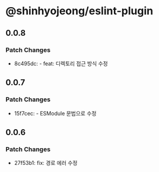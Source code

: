 # @shinhyojeong/eslint-plugin

## 0.0.8

### Patch Changes

- 8c495dc: - feat: 디렉토리 접근 방식 수정

## 0.0.7

### Patch Changes

- 15f7cec: - ESModule 문법으로 수정

## 0.0.6

### Patch Changes

- 27f53b1: fix: 경로 에러 수정
